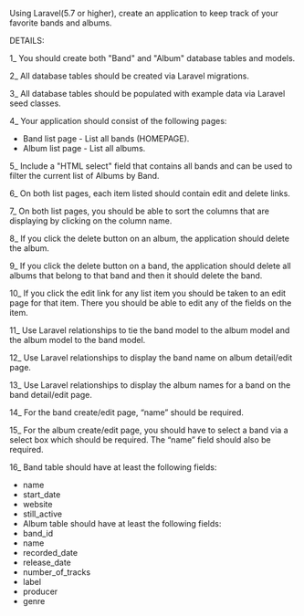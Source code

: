 Using Laravel(5.7 or higher), create an application to keep track of your favorite bands and albums. 


DETAILS:

1_ You should create both "Band" and "Album" database tables and models. 

2_ All database tables should be created via Laravel migrations. 

3_ All database tables should be populated with example data via Laravel seed classes. 

4_ Your application should consist of the following pages:
- Band list page - List all bands (HOMEPAGE).
- Album list page - List all albums. 

5_ Include a "HTML select" field that contains all bands and can be used to filter the current list of Albums by Band. 

6_ On both list pages, each item listed should contain edit and delete links.

7_ On both list pages, you should be able to sort the columns that are displaying by clicking on the column name. 

8_ If you click the delete button on an album, the application should delete the album. 

9_ If you click the delete button on a band, the application should delete all albums that belong to that band and then it should delete the band. 

10_ If you click the edit link for any list item you should be taken to an edit page for that item. There you should be able to edit any of the fields on the item. 

11_ Use Laravel relationships to tie the band model to the album model and the album model to the band model. 

12_ Use Laravel relationships to display the band name on album detail/edit page. 

13_ Use Laravel relationships to display the album names for a band on the band detail/edit page. 

14_ For the band create/edit page, “name” should be required. 

15_ For the album create/edit page, you should have to select a band via a select box which should be required. The “name” field should also be required. 

16_ Band table should have at least the following fields: 
- name 
- start_date 
- website 
- still_active 
- Album table should have at least the following fields: 
- band_id 
- name 
- recorded_date 
- release_date 
- number_of_tracks 
- label 
- producer 
- genre